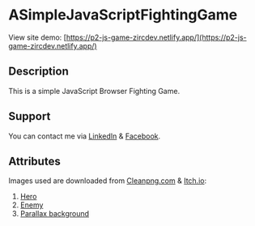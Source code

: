 # ASimpleJavaScriptFightingGame
View site demo: [https://p2-js-game-zircdev.netlify.app/](https://p2-js-game-zircdev.netlify.app/)

## Description
This is a simple JavaScript Browser Fighting Game.

## Support
You can contact me via [LinkedIn](https://www.linkedin.com/in/cx31-uiuxdev/) & [Facebook](https://www.facebook.com/zircitsolutions).

## Attributes
Images used are downloaded from [Cleanpng.com](https://www.cleanpng.com) & [Itch.io](https://itch.io):
  1. [Hero](https://www.cleanpng.com/png-sprite-game-animation-2d-computer-graphics-heroic-1533374/)
  2. [Enemy](https://www.cleanpng.com/png-sprite-animated-film-unity-animaatio-clip-art-unit-3508426/)
  3. [Parallax background](https://raventale.itch.io/parallax-background)
